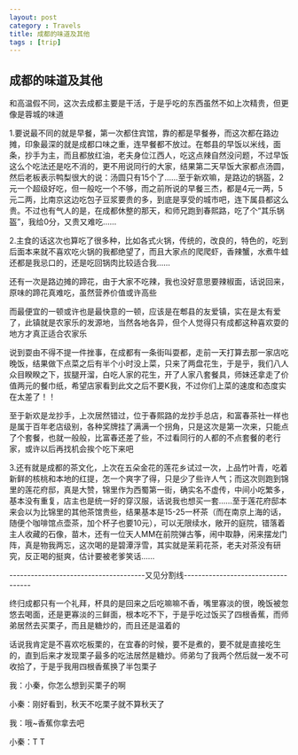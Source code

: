 ```yaml
---
layout: post
category : Travels
title: 成都的味道及其他
tags : [trip]
---
```

## 成都的味道及其他 ##

和高温假不同，这次去成都主要是干活，于是乎吃的东西虽然不如上次精贵，但更像是蓉城的味道

1.要说最不同的就是早餐，第一次都住宾馆，靠的都是早餐券，而这次都在路边摊，印象最深的就是成都口味之重，连早餐都不放过。在郫县的早饭以米线，面条，抄手为主，而且都放红油，老夫身位江西人，吃这点辣自然没问题，不过早饭这么个吃法还是吃不消的，更不用说同行的大家，结果第二天早饭大家都点汤圆，然后老板表示鸭梨很大的说：汤圆只有15个了……至于新欢嘛，是路边的锅盔，2元一个超级好吃，但一般吃一个不够，而之前所说的早餐三杰，都是4元一两，5元二两，比南京这边吃包子豆浆要贵的多，到底是享受的城市吧，连下属县都这么贵。不过也有气人的是，在成都休整的那天，和师兄跑到春熙路，吃了个“其乐锅盔”，我给0分，又贵又难吃……

2.主食的话这次也算吃了很多种，比如各式火锅，传统的，改良的，特色的，吃到后面本来就不喜欢吃火锅的我都绝望了，而且大家点的爬爬虾，香辣蟹，水煮牛蛙还都是我忌口的，还是吃回锅肉比较适合我……

还有一次是路边摊的蹄花，由于大家不吃辣，我也没好意思要辣椒面，话说回来，原味的蹄花真难吃，虽然营养价值或许高些

而最便宜的一顿或许也是最快意的一顿，应该是在郫县的友爱镇，实在是太有爱了，此镇就是农家乐的发源地，当然各地各异，但个人觉得只有成都这种喜欢耍的地方才真正适合农家乐

说到耍由不得不提一件挫事，在成都有一条街叫耍都，走前一天打算去那一家店吃晚饭，结果做下点菜之后有半个小时没上菜，只来了两盘花生，于是乎，我们八人众目睽睽之下，拔腿开溜，白吃人家的花生，开了人家八套餐具，师妹还拿走了价值两元的餐巾纸，希望店家看到此文之后不要K我，不过你们上菜的速度和态度实在太差了！！

至于新欢是龙抄手，上次居然错过，位于春熙路的龙抄手总店，和富春茶社一样也是属于百年老店级别，各种奖牌挂了满满一个拐角，只是这次是第一次来，只能点了个套餐，也就一般般，比富春还差了些，不过看同行的人都的不点套餐的老行家，或许以后再找机会挨个吃下来吧

3.还有就是成都的茶文化，上次在五朵金花的莲花乡试过一次，上品竹叶青，吃着新鲜的核桃和本地的红提，怎一个爽字了得，只是少了些许人气；而这次则跑到锦里的莲花府邸，真是大赞，锦里作为西蜀第一街，确实名不虚传，中间小吃繁多，基本没有重复，店主也是统一好的穿汉服，话说我也想买一套……至于莲花府邸本来会以为比锦里的其他茶馆贵些，结果基本是15-25一杯茶（而在南京上海的话，随便个咖啡馆点壶茶，加个杯子也要10元），可以无限续水，敞开的庭院，错落着主人收藏的石像，苗木，还有一位天人MM在前院弹古筝，闹中取静，闲来摆龙门阵，真是物我两忘，这次喝的是碧潭浮雪，其实就是茉莉花茶，老夫对茶没有研究，反正喝的挺爽，估计要被老爹笑话……

--------------------------------------又见分割线-----------------------------------

终归成都只有一个礼拜，杯具的是回来之后吃嘛嘛不香，嘴里寡淡的很，晚饭被忽悠去喝面，还是更寡淡的三鲜面，根本吃不下，于是乎吃过饭买了四根香蕉，而师弟居然去买栗子，而且是糖炒的，而且还是温着的

话说我肯定是不喜欢吃板栗的，在宜春的时候，要不是煮的，要不就是直接吃生的，直到后来才发现栗子最多的吃法居然是糖炒。师弟匀了我两个然后就一发不可收拾了，于是乎我用四根香蕉换了半包栗子

我：小秦，你怎么想到买栗子的啊

小秦：刚好看到，秋天不吃栗子就不算秋天了

我：哦~香蕉你拿去吧

小秦：T  T